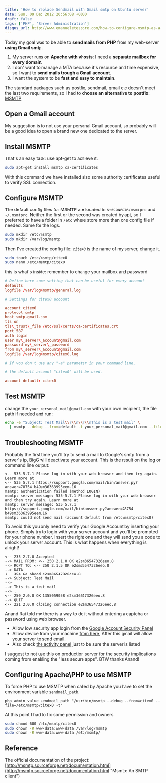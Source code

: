 ```yaml
---
title: 'How to replace Sendmail with Gmail smtp on Ubuntu server'
date: Sun, 09 Dec 2012 20:56:08 +0000
draft: false
tags: ['PHP', 'Server Administration']
disqus_url: http://www.emanueletessore.com/how-to-configure-msmtp-as-a-gmail-relay-on-ubuntu-server/
---
```


Today my goal was to be able to **send mails from PHP** from my web-server **using Gmail smtp**.

1. My server runs on **Apache with vhosts**: I need a **separate mailbox for every domain**.
2. I don' want to manage a MTA because it's resource and time expensive, so I want to **send mails trough a Gmail
   account**.
3. I want the system to be **fast and easy to maintain**.

The standard packages such as postfix, sendmail, qmail etc doesn't meet the last two requirements, so I had to **choose
an alternative to postfix**: [MSMTP](http://msmtp.sourceforge.net "Msmtp: An SMTP client")

## Open a Gmail account

My suggestion is to not use your personal Gmail account, so probably will be a good idea to open a brand new one
dedicated to the server.

## Install MSMTP

That's an easy task: use apt-get to achieve it.

```bash
sudo apt-get install msmtp ca-certificates
```

With this command we have installed also some authority certificates useful to verify SSL connection.

## Configure MSMTP

The default config files for MSMTP are located in `SYSCONFDIR/msmtprc` and `~/.msmtprc`.
Neither the first or the second was created by apt, so I preferred to have a folder in `/etc`
where store more than one config file if needed. Same for the logs.

```bash
sudo mkdir /etc/msmtp
sudo mkdir /var/log/msmtp
```

Then I've created the config file: _`citex0`_ is the name of my server, change it.

```bash
sudo touch /etc/msmtp/citex0
sudo nano /etc/msmtp/citex0
```

this is what's inside: remember to change your mailbox and password

```conf
# Define here some setting that can be useful for every account
defaults
logfile /var/log/msmtp/general.log

# Settings for citex0 account

account citex0
protocol smtp
host smtp.gmail.com
tls on
tls\_trust\_file /etc/ssl/certs/ca-certificates.crt
port 587
auth login
user my\_server\_account@gmail.com
password my\_server\_password
from my\_server\_account@gmail.com
logfile /var/log/msmtp/citex0.log

# If you don't use any "-a" parameter in your command line,

# the default account "citex0" will be used.

account default: citex0
```

## Test MSMTP

change the `your_personal_mail@gmail.com` with your own recipient, the file path if needed and run:

```bash
echo -e "Subject: Test Mail\\r\\n\\r\\nThis is a test mail" \
  | msmtp --debug --from=default -t your_personal_mail@gmail.com --file=/etc/msmtp/citex0
```

## Troubleshooting MSMTP

Probably the first time you'll try to send a mail to Google's smtp from a server's ip, BigG will deactivate your
account. This is the result on the log or command line output:

```
<-- 535-5.7.1 Please log in with your web browser and then try again. Learn more at
<-- 535 5.7.1 https://support.google.com/mail/bin/answer.py?answer=78754 b49sm36363995eem.16
msmtp: authentication failed (method LOGIN)
msmtp: server message: 535-5.7.1 Please log in with your web browser and then try again. Learn more at
msmtp: server message: 535 5.7.1 https://support.google.com/mail/bin/answer.py?answer=78754 b49sm36363995eem.16
msmtp: could not send mail (account default from /etc/msmtp/citex0)
```

To avoid this you only need to verify your Google Account by inserting your phone.
Simply try to login with your server account and you'll be prompted for your phone number. 
Insert the right one and they will send you a code to unlock your server account. This is what happens when everything is alright!

```
<-- 235 2.7.0 Accepted
--> MAIL FROM: <-- 250 2.1.0 OK e2sm36547326eeo.8
--> RCPT TO: <-- 250 2.1.5 OK e2sm36547326eeo.8
--> DATA
<-- 354 Go ahead e2sm36547326eeo.8
--> Subject: Test Mail
-->
--> This is a test mail
--> .
<-- 250 2.0.0 OK 1355059058 e2sm36547326eeo.8
--> QUIT
<-- 221 2.0.0 closing connection e2sm36547326eeo.8

```

Anand Rai told me there is a way to do it without entering a captcha or password using web browser.

*   Allow low security app login from the [Google Account Security Panel](https://www.google.com/settings/security/lesssecureapps)
*   Allow device from your machine [from here](https://accounts.google.com/b/0/DisplayUnlockCaptcha), After this gmail will allow your server to send email.
*   Also check [the activity panel](https://security.google.com/settings/security/activity) just to be sure the server is listed

I suggest to not use this on production server for the security implications coming from enabling the "less secure apps". BTW thanks Anand!

## Configuring Apache\\PHP to use MSMTP

To force PHP to use MSMTP when called by Apache you have to set the environment variable `sendmail_path`.

```
php_admin_value sendmail_path "/usr/bin/msmtp --debug --from=citex0 --file=/etc/msmtp/citex0 -t"
```

At this point I had to fix some permission and owners

```bash
sudo chmod 600 /etc/msmtp/citex0 
sudo chown -R www-data:www-data /var/log/msmtp 
sudo chown -R www-data:www-data /etc/msmtp/
```

## Reference

The official documentation of the project: [http://msmtp.sourceforge.net/documentation.html](http://msmtp.sourceforge.net/documentation.html "Msmtp: An SMTP client")